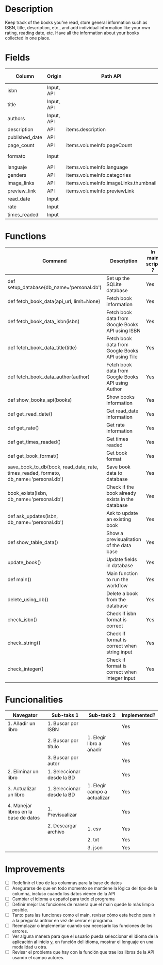 # Description
Keep track of the books you've read, store general information such as ISBN, title, description, etc., and add individual information like your own rating, reading date, etc. Have all the information about your books collected in one place.

# Fields

|Column         | Origin     |  Path API                             | Type    | Especific format  | Checked?  | 
|---------------|------------|---------------------------------------|---------|-------------------|-----------|
|isbn           | Input, API |                                       | INT     | lenght 13         |    [X]    |
|title          | Input, API |                                       | STRING  |                   |    [X]    |
|authors        | Input, API |                                       | STRING  |                   |    [X]    |
|description    | API        | items.description                     | STRING  |                   |    [X]    |
|published_date | API        |                                       | DATE    |                   |    []     |
|page_count     | API        | items.volumeInfo.pageCount            | INT     |                   |    [X]    |
|formato        | Input      |                                       | STRING  | 1. Papel 2. Ebook |    []     |
|languaje       | API        | items.volumeInfo.language             | STRING  |                   |    []     |
|genders        | API        | items.volumeInfo.categories           | STRING  |                   |    [X]    |
|image_links    | API        | items.volumeInfo.imageLinks.thumbnail | STRING  |                   |    [X]    |
|preview_link   | API        | items.volumeInfo.previewLink          | STRING  |                   |    [X]    |
|read_date      | Input      |                                       | DATE    |                   |    []     |
|rate           | Input      |                                       | INT     |                   |    []     |
|times_readed   | Input      |                                       | INT     |                   |    [X]    |


# Functions

| Command                                                                            | Description                                       | In main script ? |
|------------------------------------------------------------------------------------|---------------------------------------------------|------------------|
|def setup_database(db_name='personal.db')                                           | Set up the SQLite database                        | Yes              |
|def fetch_book_data(api_url, limit=None)                                            | Fetch book information                            | Yes              |
|def fetch_book_data_isbn(isbn)                                                      | Fetch book data from Google Books API using ISBN  | Yes              |
|def fetch_book_data_title(title)                                                    | Fetch book data from Google Books API using Tile  | Yes              |
|def fetch_book_data_author(author)                                                  | Fetch book data from Google Books API using Author| Yes              |
|def show_books_api(books)                                                           | Show books information                            | Yes              |
|def get_read_date()                                                                 | Get read_date information                         | Yes              |
|def get_rate()                                                                      | Get rate information                              | Yes              |
|def get_times_readed()                                                              | Get times readed                                  | Yes              |
|def get_book_format()                                                               | Get book format                                   | Yes              |
|save_book_to_db(book, read_date, rate, times_readed, formato, db_name='personal.db')| Save book data to database                        | Yes              |
|book_exists(isbn, db_name='personal.db')                                            | Check if the book already exists in the database  | Yes              |
|def ask_updates(isbn, db_name='personal.db')                                        | Ask to update an existing book                    | Yes              |
|def show_table_data()                                                               | Show a previsualitation of the data base          | Yes              |
|update_book()                                                                       | Update fields in database                         | Yes              |
|def main()                                                                          | Main function to run the workflow                 | Yes              |
|delete_using_db()                                                                   | Delete a book from the database                   | Yes              |
|check_isbn()                                                                        | Check if isbn format is correct                   | Yes              |
|check_string()                                                                      | Check if format is correct when string input      | Yes              |
|check_integer()                                                                     | Check if format is correct when integer input     | Yes              |




# Funcionalities

| Navegator                             | Sub-taks 1                     | Sub-task 2                   | Implemented? |
|---------------------------------------|--------------------------------|------------------------------|--------------|
| 1. Añadir un libro                    | 1. Buscar por ISBN             |                              | Yes          |
|                                       | 2. Buscar por título           | 1. Elegir libro a añadir     | Yes          |
|                                       | 3. Buscar por autor            |                              | Yes          |
| 2. Eliminar un libro                  | 1. Seleccionar desde la BD     |                              | Yes          |
| 3. Actualizar un libro                | 1. Seleccionar desde la BD     | 1. Elegir campo a actualizar | Yes          |
| 4. Manejar libros en la base de datos | 1. Previsualizar               |                              | Yes          |
|                                       | 2. Descargar archivo           | 1. csv                       | Yes          |
|                                       |                                | 2. txt                       | Yes          |
|                                       |                                | 3. json                      | Yes          |


# Improvements
- [ ] Redefinir el tipo de las columnas para la base de datos
- [ ] Asegurarse de que en todo momento se mantiene la lógica del tipo de la columna, incluso cuando los datos vienen de la API
- [ ] Cambiar el idioma a español para todo el programa
- [ ] Definir mejor las funciones de manera que el main quede lo más limpio posible.
- [ ] Tanto para las funciones como el main, revisar cómo esta hecho para ir a la pregunta antrior en vez de cerrar el programa.
- [ ] Reemplazar o implementar cuando sea necesario las funciones de los errores.
- [ ] Ver alguna manera para que el usuario pueda seleccionar el idioma de la aplicación al inicio y, en función del idioma, mostrar el lenguaje en una modalidad u otra.
- [ ] Revisar el problema que hay con la función que trae los libros de la API usando el campo autores.
